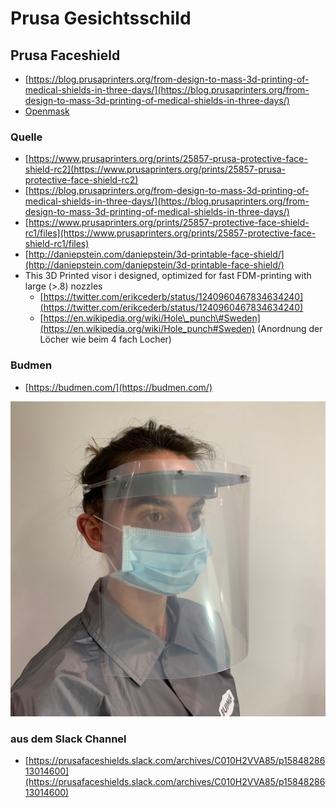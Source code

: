 # Prusa Gesichtsschild



## Prusa Faceshield

* [https://blog.prusaprinters.org/from-design-to-mass-3d-printing-of-medical-shields-in-three-days/](https://blog.prusaprinters.org/from-design-to-mass-3d-printing-of-medical-shields-in-three-days/)
* [Openmask](:/bad4ec54c3714110aa86b8a8553824b6)

### Quelle

* [https://www.prusaprinters.org/prints/25857-prusa-protective-face-shield-rc2](https://www.prusaprinters.org/prints/25857-prusa-protective-face-shield-rc2)
* [https://blog.prusaprinters.org/from-design-to-mass-3d-printing-of-medical-shields-in-three-days/](https://blog.prusaprinters.org/from-design-to-mass-3d-printing-of-medical-shields-in-three-days/)
* [https://www.prusaprinters.org/prints/25857-protective-face-shield-rc1/files](https://www.prusaprinters.org/prints/25857-protective-face-shield-rc1/files)
* [http://daniepstein.com/daniepstein/3d-printable-face-shield/](http://daniepstein.com/daniepstein/3d-printable-face-shield/)
* This 3D Printed visor i designed, optimized for fast FDM-printing with large \(&gt;.8\) nozzles
  * [https://twitter.com/erikcederb/status/1240960467834634240](https://twitter.com/erikcederb/status/1240960467834634240)
  * [https://en.wikipedia.org/wiki/Hole\_punch\#Sweden](https://en.wikipedia.org/wiki/Hole_punch#Sweden) \(Anordnung der Löcher wie beim 4 fach Locher\)

### Budmen

* [https://budmen.com/](https://budmen.com/)

![](../../.gitbook/assets/b14c851d50a84e63ad0438a58fb41f69.png)

### aus dem Slack Channel

* [https://prusafaceshields.slack.com/archives/C010H2VVA85/p1584828613014600](https://prusafaceshields.slack.com/archives/C010H2VVA85/p1584828613014600)

